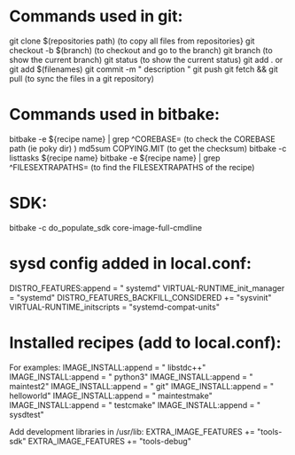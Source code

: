 # Commands used in git:
git clone $(repositories path) (to copy all files from repositories}
git checkout -b $(branch) (to checkout and go to the branch)
git branch (to show the current branch)
git status (to show the current status)
git add . or git add $(filenames)
git commit -m " description "
git push
git fetch && git pull (to sync the files in a git repository)

# Commands used in bitbake:
bitbake -e ${recipe name} | grep ^COREBASE= (to check the COREBASE path (ie poky dir) )
md5sum COPYING.MIT (to get the checksum)
bitbake -c listtasks ${recipe name}
bitbake -e ${recipe name} | grep ^FILESEXTRAPATHS= (to find the FILESEXTRAPATHS of the recipe)


# SDK:
bitbake -c do_populate_sdk core-image-full-cmdline


# sysd config added in local.conf:
DISTRO_FEATURES:append = " systemd"
VIRTUAL-RUNTIME_init_manager = "systemd"
DISTRO_FEATURES_BACKFILL_CONSIDERED += "sysvinit"
VIRTUAL-RUNTIME_initscripts = "systemd-compat-units"


# Installed recipes (add to local.conf):
For examples:
IMAGE_INSTALL:append = " libstdc++"
IMAGE_INSTALL:append = " python3"
IMAGE_INSTALL:append = " maintest2"
IMAGE_INSTALL:append = " git"
IMAGE_INSTALL:append = " helloworld"
IMAGE_INSTALL:append = " maintestmake"
IMAGE_INSTALL:append = " testcmake"
IMAGE_INSTALL:append = " sysdtest"


Add development libraries in /usr/lib:
EXTRA_IMAGE_FEATURES += "tools-sdk"
EXTRA_IMAGE_FEATURES += "tools-debug"








